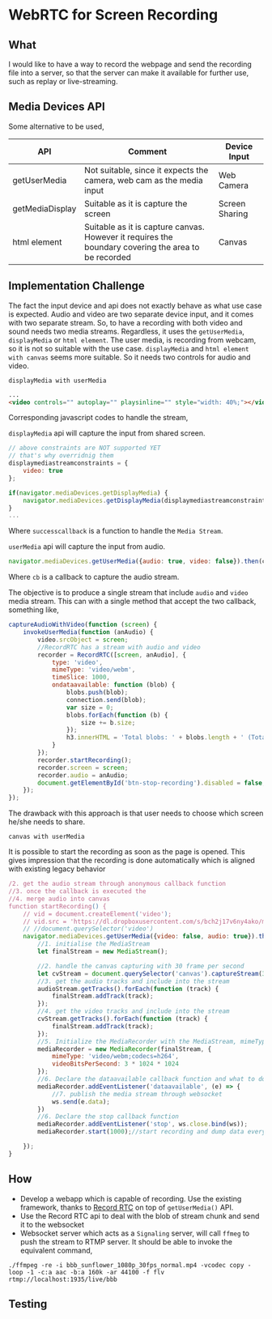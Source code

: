 # WebRTC for Screen Recording
## What
I would like to have a way to record the webpage and send the recording  file into a server, so that the server can
make it available for further use, such as replay or live-streaming.
## Media Devices API
Some alternative to be used,


| API             | Comment                                                                                             | Device Input   |
|-----------------|-----------------------------------------------------------------------------------------------------|----------------|
| getUserMedia    | Not suitable, since it expects the camera, web cam as the media input                               | Web Camera     |
| getMediaDisplay | Suitable as it is capture the screen                                                                | Screen Sharing |
| html element    | Suitable as it is capture canvas. However it requires the <br/>boundary covering the area to be recorded | Canvas         |

## Implementation Challenge
The fact the input device and api does not exactly behave as what use case is expected.
Audio and video are two separate device input, and it comes with two separate stream.
So, to have a recording with both video and sound needs two media streams.
Regardless, it uses the `getUserMedia`, `displayMedia` or `html element`.
The user media, is recording from webcam, so it is not so suitable with the use case.
`displayMedia` and `html element with canvas` seems more suitable.
So it needs two controls for audio and video. 

`displayMedia with userMedia`
 

```html
...
<video controls="" autoplay="" playsinline="" style="width: 40%;"></video>
```
Corresponding javascript codes to handle the stream,

`displayMedia` api will capture the input from shared screen.

```javascript
// above constraints are NOT supported YET
// that's why overridnig them
displaymediastreamconstraints = {
    video: true
};

if(navigator.mediaDevices.getDisplayMedia) {
    navigator.mediaDevices.getDisplayMedia(displaymediastreamconstraints).then(successcallback).catch(error);
}
...

```
Where `successcallback` is a function to handle the `Media Stream`.

`userMedia` api will capture the input from audio.

```javascript
navigator.mediaDevices.getUserMedia({audio: true, video: false}).then(cb);
```

Where `cb` is a callback to capture the audio stream.

The objective is to produce a single stream that include `audio` and `video` media stream.
This can with a single method that accept the two callback, something like,

```javascript
captureAudioWithVideo(function (screen) {
    invokeUserMedia(function (anAudio) {
        video.srcObject = screen;
        //RecordRTC has a stream with audio and video
        recorder = RecordRTC([screen, anAudio], {
            type: 'video',
            mimeType: 'video/webm',
            timeSlice: 1000,
            ondataavailable: function (blob) {
                blobs.push(blob);
                connection.send(blob);
                var size = 0;
                blobs.forEach(function (b) {
                    size += b.size;
                });
                h3.innerHTML = 'Total blobs: ' + blobs.length + ' (Total size: ' + bytesToSize(size) + ')';
            }
        });
        recorder.startRecording();
        recorder.screen = screen;
        recorder.audio = anAudio;
        document.getElementById('btn-stop-recording').disabled = false;
    });
});
```
The drawback with this approach is that user needs to choose which screen he/she needs to share.

`canvas with userMedia`

It is possible to start the recording as soon as the page is opened. This gives impression that the recording is done
automatically which is aligned with existing legacy behavior
```javascript
/2. get the audio stream through anonymous callback function
//3. once the callback is executed the
//4. merge audio into canvas
function startRecording() {
    // vid = document.createElement('video');
    // vid.src = 'https://dl.dropboxusercontent.com/s/bch2j17v6ny4ako/movie720p.mp4';
    // //document.querySelector('video')
    navigator.mediaDevices.getUserMedia({video: false, audio: true}).then(function (audioStream) {
        //1. initialise the MediaStream
        let finalStream = new MediaStream();

        //2. handle the canvas capturing with 30 frame per second
        let cvStream = document.querySelector('canvas').captureStream(30);//30 fps
        //3. get the audio tracks and include into the stream
        audioStream.getTracks().forEach(function (track) {
            finalStream.addTrack(track);
        });
        //4. get the video tracks and include into the stream
        cvStream.getTracks().forEach(function (track) {
            finalStream.addTrack(track);
        });
        //5. Initialize the MediaRecorder with the MediaStream, mimeType and 3MB per seconds of video
        mediaRecorder = new MediaRecorder(finalStream, {
            mimeType: 'video/webm;codecs=h264',
            videoBitsPerSecond: 3 * 1024 * 1024
        });
        //6. Declare the dataavailable callback function and what to do upon dataavailable triggered.
        mediaRecorder.addEventListener('dataavailable', (e) => {
            //7. publish the media stream through websocket
            ws.send(e.data);
        })
        //6. Declare the stop callback function
        mediaRecorder.addEventListener('stop', ws.close.bind(ws));
        mediaRecorder.start(1000);//start recording and dump data every second

    });
}
```

## How
* Develop a webapp which is capable of recording. Use the existing framework, 
thanks to [Record RTC](https://github.com/muaz-khan/WebRTC-Experiment/tree/master/RecordRTC)
on top of `getUserMedia()` API.
* Use the Record RTC api to deal with the blob of stream chunk and send it to the websocket
* Websocket server which acts as a `Signaling` server, will call `ffmeg` to push the stream to RTMP server. 
It should be able to invoke the equivalent command,
```shell
./ffmpeg -re -i bbb_sunflower_1080p_30fps_normal.mp4 -vcodec copy -loop -1 -c:a aac -b:a 160k -ar 44100 -f flv rtmp://localhost:1935/live/bbb
```




## Testing


